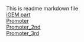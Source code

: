 This is readme markdown file
<br>
 [iGEM part](igem_part.html)
 <br>
 [Promoter](Promoter.html)
 <br>
 [Promoter_2nd](https://seokjin-oh.github.io/igemE/Promoter_2nd.html)
 <br>
 [Promoter_3rd](Promoter_3rd.html)
